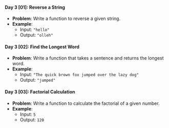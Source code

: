 #### **Day 3 [01]: Reverse a String**
- **Problem**: Write a function to reverse a given string.
- **Example**:
  - Input: `"hello"`
  - Output: `"olleh"`

#### **Day 3 [02]: Find the Longest Word**
- **Problem**: Write a function that takes a sentence and returns the longest word.
- **Example**:
  - Input: `"The quick brown fox jumped over the lazy dog"`
  - Output: `"jumped"`

#### **Day 3 [03]: Factorial Calculation**
- **Problem**: Write a function to calculate the factorial of a given number.
- **Example**:
  - Input: `5`
  - Output: `120`
